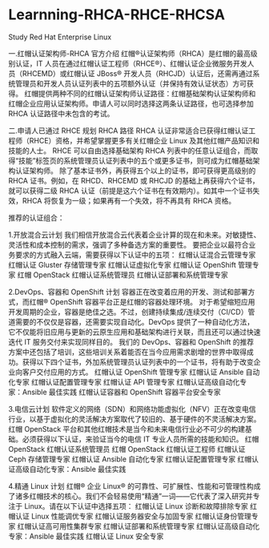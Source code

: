# Learnning-RHCA-RHCE-RHCSA
Study Red Hat Enterprise Linux

一.红帽认证架构师-RHCA 官方介绍
红帽®认证架构师（RHCA）是红帽的最高级别认证，IT 人员在通过红帽认证工程师（RHCE®）、红帽认证企业微服务开发人员（RHCEMD）或红帽认证 JBoss® 开发人员（RHCJD）认证后，还需再通过系统管理员和开发人员认证列表中的五项额外认证（并保持有效认证状态）方可获得。
红帽提供两种不同的红帽认证架构师认证路径：红帽基础架构认证架构师和红帽企业应用认证架构师。申请人可以同时选择这两条认证路径，也可选择参加 RHCA 认证路径中未包含的考试。

二.申请人已通过 RHCE 规划 RHCA 路径
RHCA 认证非常适合已获得红帽认证工程师（RHCE）资格，并希望掌握更多有关红帽企业 Linux 及其他红帽产品知识和技能的人士。
RHCE 可以自由选择基础架构 RHCA 列表中的任意认证组合，而取得“技能”标签页的系统管理员认证列表中的五个或更多证书，则可成为红帽基础架构认证架构师。
除了基本证书外，再获得五个以上的证书，即可获得更高级别的 RHCA 证书。例如，在 RHCD、RHCEMD 或 RHCJD 的基础上再获得六个证书，就可以获得二级 RHCA 认证（前提是这六个证书在有效期内）。如其中一个证书失效，RHCA 将恢复为一级；如果再有一个失效，将不再具有 RHCA 资格。

推荐的认证组合：

1.开放混合云计划
我们相信开放混合云代表着企业计算的现在和未来。对敏捷性、灵活性和成本控制的需求，强调了多种备选方案的重要性。
要把企业以最符合业务要求的方式融入云端，需要获得以下认证中的五项：
    红帽认证混合云管理专家
    红帽认证 Gluster 存储管理专家
    红帽认证虚拟化专家
    红帽认证 OpenShift 管理专家
    红帽 OpenStack 红帽认证系统管理员
    红帽认证部署和系统管理专家

2.DevOps、容器和 OpenShift 计划
容器正在改变着应用的开发、测试和部署方式，而红帽® OpenShift 容器平台正是红帽的容器处理环境。
对于希望缩短应用开发周期的企业，容器是绝佳之选。不过，创建持续集成/连续交付（CI/CD）管道需要的不仅仅是容器，还需要实现自动化。DevOps 提供了一种自动化方法，它不仅能将旧应用与更新的云原生应用和基础架构进行关联，而且还可以通过快速迭代 IT 服务交付来实现同样目的。
我们的 DevOps、容器和 OpenShift 的推荐方案中还包括了培训，这些培训关系着能否在当今应用需求剧增的世界中取得成功。获得以下四个证书，外加系统管理员认证列表中的一个证书，将有助于改变企业向客户交付应用的方式。
    红帽认证 OpenShift 管理专家
    红帽认证 Ansible 自动化专家
    红帽认证配置管理专家
    红帽认证 API 管理专家
    红帽认证高级自动化专家：Ansible 最佳实践
    红帽认证容器和 OpenShift 容器平台安全专家

3.电信云计划
软件定义的网络（SDN）和网络功能虚拟化（NFV）正在改变电信行业，以基于虚拟化的灵活解决方案取代了较旧的、基于硬件的不灵活解决方案。红帽 OpenStack 平台和其他红帽技术是当今和未来电信行业必不可少的构建基础。必须获得以下认证，来验证当今的电信 IT 专业人员所需的技能和知识。
    红帽 OpenStack 红帽认证系统管理员
    红帽 OpenStack 红帽认证工程师
    红帽认证 Ceph 存储管理专家
    红帽认证 Ansible 自动化专家
    红帽认证配置管理专家
    红帽认证高级自动化专家：Ansible 最佳实践

4.精通 Linux 计划
红帽® 企业 Linux® 的可靠性、可扩展性、性能和可管理性构成了诸多红帽技术的核心。我们不会轻易使用“精通”一词——它代表了深入研究并专注于 Linux。请在以下认证中选择五项：
    红帽认证 Linux 诊断和故障排除专家
    红帽认证 Linux 性能调优专家
    红帽认证服务器安全与加固专家
    红帽认证身份管理专家
    红帽认证高可用性集群专家
    红帽认证部署和系统管理专家
    红帽认证高级自动化专家：Ansible 最佳实践
    红帽认证 Linux 安全专家
